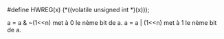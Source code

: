 #define HWREG(x) (*((volatile unsigned int *)(x)));

a = a & ~(1<<n) met à 0 le nème bit de a.
a = a | (1<<n) met à 1 le nème bit de a.